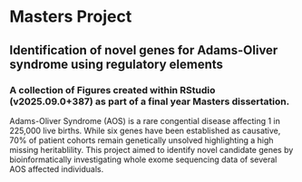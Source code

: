 # Masters Project
## Identification of novel genes for Adams-Oliver syndrome using regulatory elements
### A collection of Figures created within RStudio (v2025.09.0+387) as part of a final year Masters dissertation.

Adams-Oliver Syndrome (AOS) is a rare congential disease affecting 1 in 225,000 live births. While six genes have been established as causative, 70% of patient cohorts remain genetically unsolved highlighting a high missing heritablility. This project aimed to identify novel candidate genes by bioinformatically investigating whole exome sequencing data of several AOS affected individuals.
